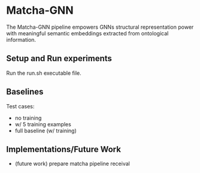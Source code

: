 # Matcha-GNN
The Matcha-GNN pipeline empowers GNNs structural representation power with meaningful semantic embeddings extracted from ontological information.


## Setup and Run experiments
Run the run.sh executable file.



## Baselines
Test cases:
- no training
- w/ 5 training examples
- full baseline (w/ training)

## Implementations/Future Work
- (future work) prepare matcha pipeline receival